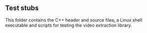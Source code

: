 ## Test stubs

This folder contains the C++ header and source files, a Linux shell executable and scripts for testing the video extraction library.
